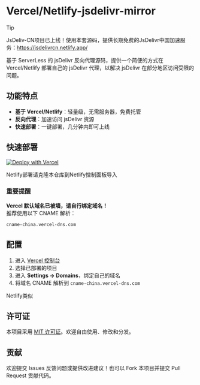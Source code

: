 # Vercel/Netlify-jsdelivr-mirror

> [!TIP]
> JsDeliv-CN项目已上线！使用本套源码，提供长期免费的JsDelivr中国加速服务：https://jsdelivrcn.netlify.app/

基于 ServerLess 的 jsDelivr 反向代理源码，提供一个简便的方式在 Vercel/Netlify 部署自己的 jsDelivr 代理，以解决 jsDelivr 在部分地区访问受限的问题。

## 功能特点

- **基于 Vercel/Netlify**：轻量级，无需服务器，免费托管  
- **反向代理**：加速访问 jsDelivr 资源  
- **快速部署**：一键部署，几分钟内即可上线  

## 快速部署

[![Deploy with Vercel](https://vercel.com/button)](https://vercel.com/new/clone?repository-url=https://github.com/YShenZe/vercel-jsdelivr-mirror&project-name=jsd&repository-name=jsd)  

Netlify部署请克隆本仓库到Netlify控制面板导入

### 重要提醒  
**Vercel 默认域名已被墙，请自行绑定域名！**  
推荐使用以下 CNAME 解析：
```txt
cname-china.vercel-dns.com
```

## 配置

1. 进入 [Vercel 控制台](https://vercel.com/dashboard)  
2. 选择已部署的项目  
3. 进入 **Settings -> Domains**，绑定自己的域名  
4. 将域名 CNAME 解析到 `cname-china.vercel-dns.com`

Netlify类似

## 许可证

本项目采用 [MIT 许可证](LICENSE)。欢迎自由使用、修改和分发。

## 贡献

欢迎提交 Issues 反馈问题或提供改进建议！也可以 Fork 本项目并提交 Pull Request 贡献代码。
